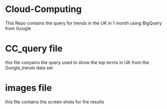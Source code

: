 # Cloud-Computing
This Repo contains the query for trends in the UK in 1 month using BigQuery from Google  

# CC_query file
this file conyains the query used to show the top terms in UK from the Google_trends data set

# images file 
this file contains the screen shots for the results
